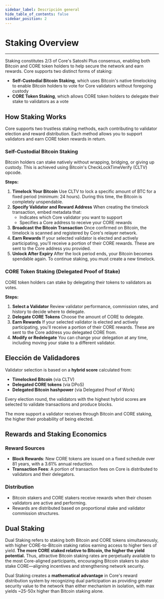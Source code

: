 ```yaml
---
sidebar_label: Descripción general
hide_table_of_contents: false
sidebar_position: 2
---
```


# Staking Overview

---

Staking constitutes 2/3 of Core's Satoshi Plus consensus, enabling both Bitcoin and CORE token holders to help secure the network and earn rewards. Core supports two distinct forms of staking:

- **Self-Custodial Bitcoin Staking**, which uses Bitcoin's native timelocking to enable Bitcoin holders to vote for Core validators without foregoing custody
- **CORE Token Staking**, which allows CORE token holders to delegate their stake to validators as a vote

## How Staking Works

Core supports two trustless staking methods, each contributing to validator election and reward distribution. Each method allows you to support validators and earn CORE token rewards in return.

### Self-Custodial Bitcoin Staking

Bitcoin holders can stake natively without wrapping, bridging, or giving up custody. This is achieved using Bitcoin's CheckLockTimeVerify (CLTV) opcode.

**Steps:**

1. **Timelock Your Bitcoin** Use CLTV to lock a specific amount of BTC for a fixed period (minimum: 24 hours). During this time, the Bitcoin is completely unspendable.
2. **Specify Validator and Reward Address** When creating the timelock transaction, embed metadata that:
   - Indicates which Core validator you want to support
   - Specifies a Core address to receive your CORE rewards
3. **Broadcast the Bitcoin Transaction** Once confirmed on Bitcoin, the timelock is scanned and registered by Core's relayer network.
4. **Earn Rewards** If your selected validator is elected and actively participating, you'll receive a portion of their CORE rewards. These are sent to the Core address you provided.
5. **Unlock After Expiry** After the lock period ends, your Bitcoin becomes spendable again. To continue staking, you must create a new timelock.

### CORE Token Staking (Delegated Proof of Stake)

CORE token holders can stake by delegating their tokens to validators as votes.

**Steps:**

1. **Select a Validator** Review validator performance, commission rates, and history to decide where to delegate.
2. **Delegate CORE Tokens** Choose the amount of CORE to delegate.
3. **Earn Rewards** If your selected validator is elected and actively participating, you'll receive a portion of their CORE rewards. These are sent to the Core address you delegated CORE from.
4. **Modify or Redelegate** You can change your delegation at any time, including moving your stake to a different validator.

## Elección de Validadores

Validator selection is based on a **hybrid score** calculated from:

- **Timelocked Bitcoin** (via CLTV)
- **Delegated CORE tokens** (via DPoS)
- **Delegated Bitcoin hashpower** (via Delegated Proof of Work)

Every election round, the validators with the highest hybrid scores are selected to validate transactions and produce blocks.

The more support a validator receives through Bitcoin and CORE staking, the higher their probability of being elected.

## Rewards and Staking Economics

### Reward Sources

- **Block Rewards**: New CORE tokens are issued on a fixed schedule over 81 years, with a 3.61% annual reduction.
- **Transaction Fees**: A portion of transaction fees on Core is distributed to validators and their delegators.

### Distribution

- Bitcoin stakers and CORE stakers receive rewards when their chosen validators are active and performing.
- Rewards are distributed based on proportional stake and validator commission structures.

## Dual Staking

Dual Staking refers to staking both Bitcoin and CORE tokens simultaneously, with higher CORE-to-Bitcoin staking ratios earning access to higher tiers of yield. **The more CORE staked relative to Bitcoin, the higher the yield potential.** Thus, attractive Bitcoin staking rates are perpetually available to the most Core-aligned participants, encouraging Bitcoin stakers to also stake CORE—aligning incentives and strengthening network security.

Dual Staking creates a **mathematical advantage** in Core's reward distribution system by recognizing dual participation as providing greater security value to the network than either mechanism in isolation, with max yields ~25-50x higher than Bitcoin staking alone.
